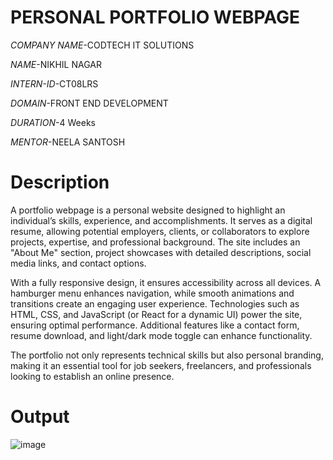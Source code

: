 # PERSONAL PORTFOLIO WEBPAGE


*COMPANY NAME*-CODTECH IT SOLUTIONS


*NAME*-NIKHIL NAGAR


*INTERN-ID*-CT08LRS


*DOMAIN*-FRONT END DEVELOPMENT


*DURATION*-4 Weeks


*MENTOR*-NEELA SANTOSH


# Description

A portfolio webpage is a personal website designed to highlight an individual’s skills, experience, and accomplishments. It serves as a digital resume, allowing potential employers, clients, or collaborators to explore projects, expertise, and professional background. The site includes an "About Me" section, project showcases with detailed descriptions, social media links, and contact options.

With a fully responsive design, it ensures accessibility across all devices. A hamburger menu enhances navigation, while smooth animations and transitions create an engaging user experience. Technologies such as HTML, CSS, and JavaScript (or React for a dynamic UI) power the site, ensuring optimal performance. Additional features like a contact form, resume download, and light/dark mode toggle can enhance functionality.

The portfolio not only represents technical skills but also personal branding, making it an essential tool for job seekers, freelancers, and professionals looking to establish an online presence.



# Output

![image](https://github.com/user-attachments/assets/7a799b49-63d6-4ba7-a82f-eeaa4a8230fb)

